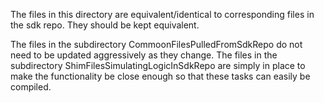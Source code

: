 The files in this directory are equivalent/identical to corresponding files in the sdk repo. They should be kept equivalent.

The files in the subdirectory CommoonFilesPulledFromSdkRepo do not need to be updated aggressively as they change.
The files in the subdirectory ShimFilesSimulatingLogicInSdkRepo are simply in place to make the functionality be close enough so that these tasks can easily be compiled.